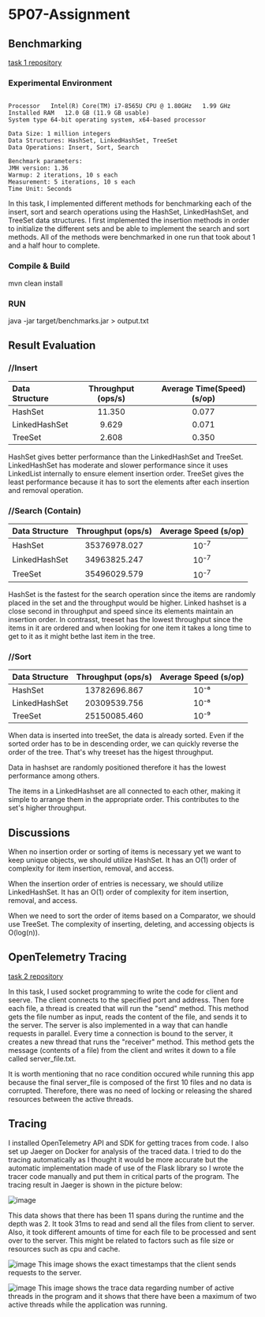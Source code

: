 # 5P07-Assignment

## Benchmarking
[task 1 repository](https://github.com/nazaninmehregan/5P07-Assignment/tree/master/Task1)

### Experimental Environment
```

Processor	Intel(R) Core(TM) i7-8565U CPU @ 1.80GHz   1.99 GHz
Installed RAM	12.0 GB (11.9 GB usable)
System type	64-bit operating system, x64-based processor

Data Size: 1 million integers
Data Structures: HashSet, LinkedHashSet, TreeSet
Data Operations: Insert, Sort, Search

Benchmark parameters:
JMH version: 1.36
Warmup: 2 iterations, 10 s each
Measurement: 5 iterations, 10 s each
Time Unit: Seconds

```
In this task, I implemented different methods for benchmarking each of the insert, sort and search operations using the HashSet, LinkedHashSet, and TreeSet data structures.
I first implemented the insertion methods in order to initialize the different sets and be able to implement the search and sort methods. All of the methods were benchmarked in one run that took about 1 and a half hour to complete.

### Compile & Build
mvn clean install

### RUN
java -jar target/benchmarks.jar > output.txt

## Result Evaluation

### **//Insert**


| **Data Structure**        | **Throughput** (ops/s)          | **Average Time(Speed)** (s/op) |
| :------------- |:-------------:| :-----:|
| HashSet     | 11.350 | 0.077 |
| LinkedHashSet      | 9.629      |   0.071 |
| TreeSet | 2.608      |    0.350 |

HashSet gives better performance than the LinkedHashSet and TreeSet. LinkedHashSet has moderate and slower performance since it uses LinkedList internally to ensure element insertion order. TreeSet gives the least performance because it has to sort the elements after each insertion and removal operation.


### **//Search (Contain)**

| **Data Structure**        | **Throughput** (ops/s)          | **Average Speed** (s/op) |
| :------------- |:-------------:| :-----:|
| HashSet     | 35376978.027 | 10⁻<sup>7</sup> |
| LinkedHashSet      | 34963825.247      |  10⁻<sup>7</sup> |
| TreeSet | 35496029.579   |    10⁻<sup>7</sup> |

HashSet is the fastest for the search operation since the items are randomly placed in the set and the throughput would be higher.
Linked hashset is a close second in throughput and speed since its elements maintain an insertion order. In contrasst, treeset has the lowest throughput since the items in it are ordered and when looking for one item it takes a long time to get to it as it might bethe last item in the tree.


### **//Sort**

| **Data Structure**        | **Throughput** (ops/s)          | **Average Speed** (s/op) |
| :------------- |:-------------:| :-----:|
| HashSet     | 13782696.867 | 10⁻⁸ |
| LinkedHashSet      | 20309539.756      |   10⁻⁸ |
| TreeSet | 25150085.460     |   10⁻⁹ |

When data is inserted into treeSet, the data is already sorted. Even if the sorted order has to be in descending order, we can quickly reverse the order of the tree. That's why treeset has the higest throughput.

Data in hashset are randomly positioned therefore it has the lowest performance among others.

The items in a LinkedHashset are all connected to each other, making it simple to arrange them in the appropriate order. This contributes to the set's higher throughput.

## Discussions

When no insertion order or sorting of items is necessary yet we want to keep unique objects, we should utilize HashSet.
It has an O(1) order of complexity for item insertion, removal, and access.

When the insertion order of entries is necessary, we should utilize LinkedHashSet.
It has an O(1) order of complexity for item insertion, removal, and access.

When we need to sort the order of items based on a Comparator, we should use TreeSet.
The complexity of inserting, deleting, and accessing objects is O(log(n)).


## OpenTelemetry Tracing
[task 2 repository](https://github.com/nazaninmehregan/5P07-Assignment/tree/master/Task2)


In this task, I used socket programming to write the code for client and seerve. The client connects to the specified port and address. Then fore each file, a thread is created that will run the "send" method. This method gets the file number as input, reads the content of the file, and sends it to the server.
The server is also implemented in a way that can handle requests in parallel. Every time a connection is bound to the server, it creates a new thread that runs the "receiver" method. This method gets the message (contents of a file) from the client and writes it down to a file called server_file.txt.

It is worth mentioning that no race condition occured while running this app because the final server_file is composed of the first 10 files and no data is corrupted. Therefore, there was no need of locking or releasing the shared resources between the active threads.


## Tracing

I installed OpenTelemetry API and SDK for getting traces from code. I also set up Jaeger on Docker for analysis of the traced data.
I tried to do the tracing automatically as I thought it would be more accurate but the automatic implementation made of use of the Flask library so I wrote the tracer code manually and put them in critical parts of the program.
The tracing result in Jaeger is shown in the picture below:

![image](https://user-images.githubusercontent.com/34520824/209613300-c4f92c4c-ace5-4004-bd09-ed28c997bd1a.png)

This data shows that there has been 11 spans during the runtime and the depth was 2. It took 31ms to read and send all the files from client to server.
Also, it took different amounts of time for each file to be processed and sent over to the server. This might be related to factors such as file size or resources such as cpu and cache.

![image](https://user-images.githubusercontent.com/34520824/209615142-935546e5-e3c4-4fd6-b011-fe0e97384dcc.png)
This image shows the exact timestamps that the client sends requests to the server.

![image](https://user-images.githubusercontent.com/34520824/209615581-8e0d44bd-a362-4570-b8a7-0dc8240af91b.png)
This image shows the trace data regarding number of active threads in the program and it shows that there have been a maximum of two active threads while the application was running.




